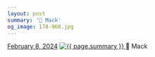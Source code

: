 ```yaml
---
layout: post
summary: '📸 Mack'
og_image: 178-960.jpg
---
```


<p>
  <time>
    <a href="/178">February 8, 2024</a>
  </time>
  <a href="/178">
    <img src="{{ site.assets_url }}/178-480.jpg" srcset="{{ site.assets_url }}/178-240.jpg 240w, {{ site.assets_url }}/178-480.jpg 480w, {{ site.assets_url }}/178-720.jpg 720w, {{ site.assets_url }}/178-960.jpg 960w" sizes="(min-width: 700px) 50vw, calc(100vw - 2rem)" alt="{{ page.summary }}" />
  </a>
  <span>📸 Mack</span>
</p>

